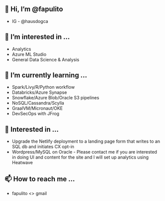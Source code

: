 ## 👋 Hi, I’m @fapulito 
- IG - @hausdogca

## 👀 I’m interested in ...
- Analytics
- Azure ML Studio
- General Data Science & Analysis

## 🌱 I’m currently learning ...
- Spark/Livy/R/Python workflow
- Databricks/Azure Synapse
- Snowflake/Azure Blob/Oracle S3 pipelines
- NoSQL/Cassandra/Scylla
- GraalVM/Micronaut/OKE
- DevSecOps with JFrog 

## 🧶 Interested in ...
- Upgrade the Netlify deployment to a landing page form that writes to an SQL db and initiates CX opt-in 
- Wordpress/MySQL on Oracle - Please contact me if you are interested in doing UI and content for the site and I will set up analytics using Heatwave


## 📫 How to reach me ...
- fapulito <> gmail

<!---
fapulito/fapulito is a ✨ special ✨ repository because its `README.md` (this file) appears on your GitHub profile.
You can click the Preview link to take a look at your changes.
--->
